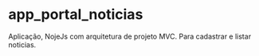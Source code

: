 # app_portal_noticias
Aplicação, NojeJs com arquitetura de projeto MVC. Para cadastrar e listar noticias. 

